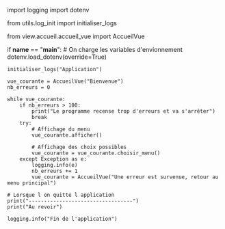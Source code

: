import logging
import dotenv

from utils.log_init import initialiser_logs

from view.accueil.accueil_vue import AccueilVue


if __name__ == "__main__":
    # On charge les variables d'envionnement
    dotenv.load_dotenv(override=True)

    initialiser_logs("Application")

    vue_courante = AccueilVue("Bienvenue")
    nb_erreurs = 0

    while vue_courante:
        if nb_erreurs > 100:
            print("Le programme recense trop d'erreurs et va s'arrêter")
            break
        try:
            # Affichage du menu
            vue_courante.afficher()

            # Affichage des choix possibles
            vue_courante = vue_courante.choisir_menu()
        except Exception as e:
            logging.info(e)
            nb_erreurs += 1
            vue_courante = AccueilVue("Une erreur est survenue, retour au menu principal")

    # Lorsque l on quitte l application
    print("----------------------------------")
    print("Au revoir")

    logging.info("Fin de l'application")
